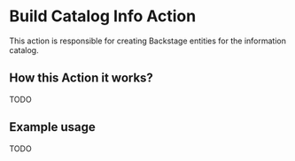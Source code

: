 # Build Catalog Info Action

This action is responsible for creating Backstage entities for the information catalog.

## How this Action it works?

TODO

## Example usage

TODO
